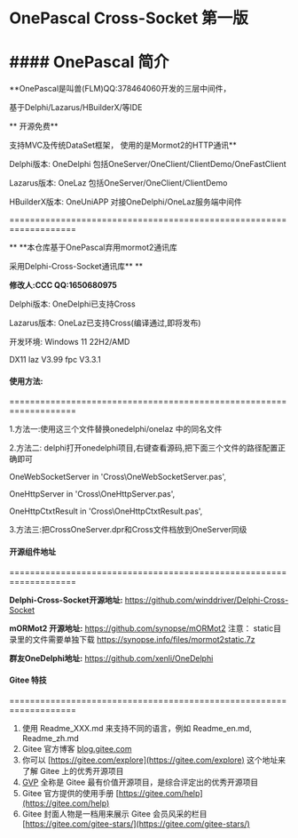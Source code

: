 # OnePascal Cross-Socket 第一版


 **#### OnePascal 简介** 
===================================================================

**OnePascal是叫兽(FLM)QQ:378464060开发的三层中间件，

基于Delphi/Lazarus/HBuilderX/等IDE

 ** 开源免费** 

支持MVC及传统DataSet框架，
使用的是Mormot2的HTTP通讯**  

Delphi版本:    OneDelphi  包括OneServer/OneClient/ClientDemo/OneFastClient

Lazarus版本:   OneLaz     包括OneServer/OneClient/ClientDemo

HBuilderX版本: OneUniAPP  对接OneDelphi/OneLaz服务端中间件

===================================================================

 ** **本仓库基于OnePascal弃用mormot2通讯库

采用Delphi-Cross-Socket通讯库** ** 

 **修改人:CCC  QQ:1650680975** 

Delphi版本:    OneDelphi已支持Cross

Lazarus版本:   OneLaz已支持Cross(编译通过,即将发布)

开发环境:
Windows 11 22H2/AMD

DX11
laz V3.99
fpc V3.3.1



#### 使用方法:
===================================================================

1.方法一:使用这三个文件替换onedelphi/onelaz 中的同名文件

2.方法二: delphi打开onedelphi项目,右键查看源码,把下面三个文件的路径配置正确即可

  OneWebSocketServer in 'Cross\OneWebSocketServer.pas',

  OneHttpServer in 'Cross\OneHttpServer.pas',

  OneHttpCtxtResult in 'Cross\OneHttpCtxtResult.pas',

3.方法三:把CrossOneServer.dpr和Cross文件档放到OneServer同级

#### 开源组件地址
===================================================================

 **Delphi-Cross-Socket开源地址:** 
https://github.com/winddriver/Delphi-Cross-Socket

 **mORMot2 开源地址:** 
https://github.com/synopse/mORMot2 
注意： static目录里的文件需要单独下载
https://synopse.info/files/mormot2static.7z

 **群友OneDelphi地址:** 
https://github.com/xenli/OneDelphi

 

#### Gitee 特技
===================================================================


1.  使用 Readme\_XXX.md 来支持不同的语言，例如 Readme\_en.md, Readme\_zh.md
2.  Gitee 官方博客 [blog.gitee.com](https://blog.gitee.com)
3.  你可以 [https://gitee.com/explore](https://gitee.com/explore) 这个地址来了解 Gitee 上的优秀开源项目
4.  [GVP](https://gitee.com/gvp) 全称是 Gitee 最有价值开源项目，是综合评定出的优秀开源项目
5.  Gitee 官方提供的使用手册 [https://gitee.com/help](https://gitee.com/help)
6.  Gitee 封面人物是一档用来展示 Gitee 会员风采的栏目 [https://gitee.com/gitee-stars/](https://gitee.com/gitee-stars/)
